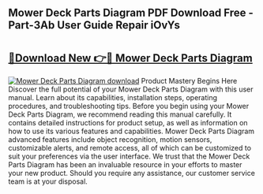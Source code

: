 ## Mower Deck Parts Diagram PDF Download Free - Part-3Ab User Guide Repair iOvYs

# <h2><a href="http://dfszeu.blite.top/?on=Mower+Deck+Parts+Diagram">🔗Download New 👉🔴 Mower Deck Parts Diagram</a></h2>

[![Mower Deck Parts Diagram download](https://i.imgur.com/lujVjoI.png)](http://dfszeu.blite.top/?on=Mower+Deck+Parts+Diagram)
Product Mastery Begins Here Discover the full potential of your Mower Deck Parts Diagram with this user manual. Learn about its capabilities, installation steps, operating procedures, and troubleshooting tips. Before you begin using your Mower Deck Parts Diagram, we recommend reading this manual carefully. It contains detailed instructions for product setup, as well as information on how to use its various features and capabilities. Mower Deck Parts Diagram advanced features include object recognition, motion sensors, customizable alerts, and remote access, all of which can be customized to suit your preferences via the user interface. We trust that the Mower Deck Parts Diagram has been an invaluable resource in your efforts to master your new product. Should you require any assistance, our customer service team is at your disposal.
